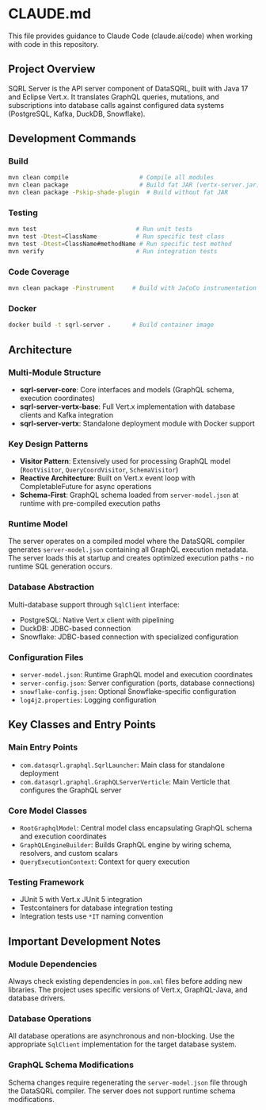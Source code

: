 # CLAUDE.md

This file provides guidance to Claude Code (claude.ai/code) when working with code in this repository.

## Project Overview

SQRL Server is the API server component of DataSQRL, built with Java 17 and Eclipse Vert.x. It translates GraphQL queries, mutations, and subscriptions into database calls against configured data systems (PostgreSQL, Kafka, DuckDB, Snowflake).

## Development Commands

### Build
```bash
mvn clean compile                    # Compile all modules
mvn clean package                    # Build fat JAR (vertx-server.jar)
mvn clean package -Pskip-shade-plugin  # Build without fat JAR
```

### Testing
```bash
mvn test                            # Run unit tests
mvn test -Dtest=ClassName           # Run specific test class
mvn test -Dtest=ClassName#methodName # Run specific test method
mvn verify                          # Run integration tests
```

### Code Coverage
```bash
mvn clean package -Pinstrument     # Build with JaCoCo instrumentation
```

### Docker
```bash
docker build -t sqrl-server .      # Build container image
```

## Architecture

### Multi-Module Structure
- **sqrl-server-core**: Core interfaces and models (GraphQL schema, execution coordinates)
- **sqrl-server-vertx-base**: Full Vert.x implementation with database clients and Kafka integration
- **sqrl-server-vertx**: Standalone deployment module with Docker support

### Key Design Patterns
- **Visitor Pattern**: Extensively used for processing GraphQL model (`RootVisitor`, `QueryCoordVisitor`, `SchemaVisitor`)
- **Reactive Architecture**: Built on Vert.x event loop with CompletableFuture for async operations
- **Schema-First**: GraphQL schema loaded from `server-model.json` at runtime with pre-compiled execution paths

### Runtime Model
The server operates on a compiled model where the DataSQRL compiler generates `server-model.json` containing all GraphQL execution metadata. The server loads this at startup and creates optimized execution paths - no runtime SQL generation occurs.

### Database Abstraction
Multi-database support through `SqlClient` interface:
- PostgreSQL: Native Vert.x client with pipelining
- DuckDB: JDBC-based connection
- Snowflake: JDBC-based connection with specialized configuration

### Configuration Files
- `server-model.json`: Runtime GraphQL model and execution coordinates
- `server-config.json`: Server configuration (ports, database connections)
- `snowflake-config.json`: Optional Snowflake-specific configuration
- `log4j2.properties`: Logging configuration

## Key Classes and Entry Points

### Main Entry Points
- `com.datasqrl.graphql.SqrlLauncher`: Main class for standalone deployment
- `com.datasqrl.graphql.GraphQLServerVerticle`: Main Verticle that configures the GraphQL server

### Core Model Classes
- `RootGraphqlModel`: Central model class encapsulating GraphQL schema and execution coordinates
- `GraphQLEngineBuilder`: Builds GraphQL engine by wiring schema, resolvers, and custom scalars
- `QueryExecutionContext`: Context for query execution

### Testing Framework
- JUnit 5 with Vert.x JUnit 5 integration
- Testcontainers for database integration testing
- Integration tests use `*IT` naming convention

## Important Development Notes

### Module Dependencies
Always check existing dependencies in `pom.xml` files before adding new libraries. The project uses specific versions of Vert.x, GraphQL-Java, and database drivers.

### Database Operations
All database operations are asynchronous and non-blocking. Use the appropriate `SqlClient` implementation for the target database system.

### GraphQL Schema Modifications
Schema changes require regenerating the `server-model.json` file through the DataSQRL compiler. The server does not support runtime schema modifications.